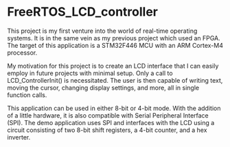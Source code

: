 # FreeRTOS_LCD_controller
 
This project is my first venture into the world of real-time operating systems.
It is in the same vein as my previous project which used an FPGA. The target of
this application is a STM32F446 MCU with an ARM Cortex-M4 processor.

My motivation for this project is to create an LCD interface that I can
easily employ in future projects with minimal setup. Only a call to 
LCD_ControllerInit() is necessitated. The user is then capable of writing text, 
moving the cursor, changing display settings, and more, all in single function 
calls.

This application can be used in either 8-bit or 4-bit mode. With the addition of 
a little hardware, it is also compatible with Serial Peripheral Interface (SPI).
The demo application uses SPI and interfaces with the LCD using a circuit 
consisting of two 8-bit shift registers, a 4-bit counter, and a hex inverter.

 
 
      
